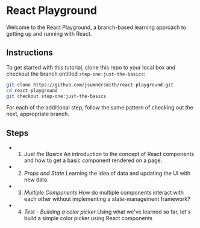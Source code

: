 # React Playground
Welcome to the React Playground, a branch-based learning approach to getting up and running with React.

## Instructions
To get started with this tutorial, clone this repo to your local box and checkout the branch entitled `step-one:just-the-basics`:
```bash
git clone https://github.com/jsumnersmith/react-playground.git
cd react-playground
git checkout step-one:just-the-basics
```
For each of the additional step, follow the same pattern of checking out the next, appropriate branch.

## Steps
* 1. *Just the Basics* An introduction to the concept of React components and how to get a basic component rendered on a page.
* 2. *Props and State* Learning the idea of data and updating the UI with new data.
* 3. *Multiple Components* How do multiple components interact with each other without implementing a state-management framework?
* 4. *Test - Building a color picker* Using what we've learned so far, let's build a simple color picker using React components
